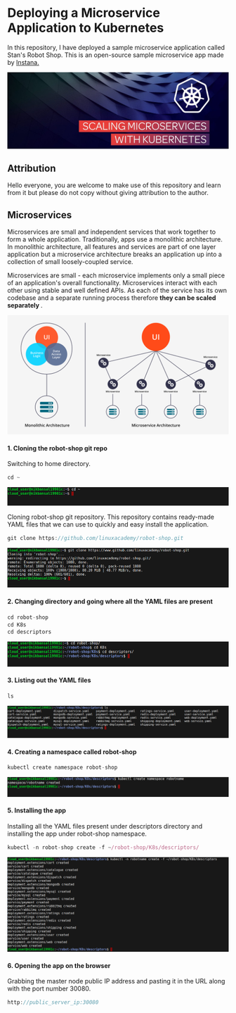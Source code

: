 # Deploying a Microservice Application to Kubernetes

In this repository, I have deployed a sample microservice application called Stan's Robot Shop. This is an open-source sample microservice app made by <a href="https://www.instana.com/">Instana.</a>

![](images/Scaling-Microservices-with-Kubernetes.jpg)

<h2> Attribution </h2>

Hello everyone, you are welcome to make use of this repository and learn from it but please do not copy without giving attribution to the author.

<h2> Microservices </h2>

Microservices are small and independent services that work together to form a whole application. Traditionally, apps use a monolithic architecture. In monolithic architecture, all features and services are part of one layer application but a microservice architecture breaks an application up into a collection of small loosely-coupled service.

Microservices are small - each microservice implements only a small piece of an application's overall functionality. Microservices interact with each other using stable and well defined APIs. As each of the service has its own codebase and a separate running process therefore <b> they can be scaled separately </b>.

<p align="center">
  <img src="https://github.com/Nikhil2408/Deploying-a-Microservice-Application-to-Kubernetes/blob/master/images/microservice-architecture.png" width="700">
</p>

<h4> 1. Cloning the robot-shop git repo </h4>

Switching to home directory.

```javascript
cd ~
```
![](images/1.png)

Cloning robot-shop git repository. This repository contains ready-made YAML files that we can use to quickly and easy install the application.

```javascript
git clone https://github.com/linuxacademy/robot-shop.git
```

![](images/2.png)

<h4> 2. Changing directory and going where all the YAML files are present </h4>

```javascript
cd robot-shop
cd K8s
cd descriptors
```
![](images/3.png)

<h4> 3. Listing out the YAML files </h4>

```javascript
ls
```
![](images/4.png)

<h4> 4. Creating a namespace called robot-shop </h4>

```javascript
kubectl create namespace robot-shop
```
![](images/5.png)

<h4> 5. Installing the app </h4>

Installing all the YAML files present under descriptors directory and installing the app under robot-shop namespace.

```javascript
kubectl -n robot-shop create -f ~/robot-shop/K8s/descriptors/
```
![](images/6.png)

<h4> 6. Opening the app on the browser </h4>

Grabbing the master node public IP address and pasting it in the URL along with the port number 30080.

```javascript
http://public_server_ip:30080
```
